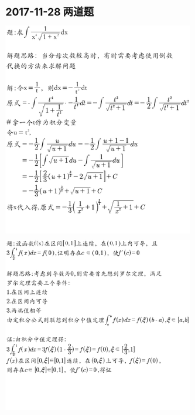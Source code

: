 # 2017-11-28 两道题

<div align=center>

![](/数学/images/倒数代换求解不定积分.png)

</div>

<div align=center>

![](/数学/images/积分中值定理+罗尔定理证明题目.png)

</div>